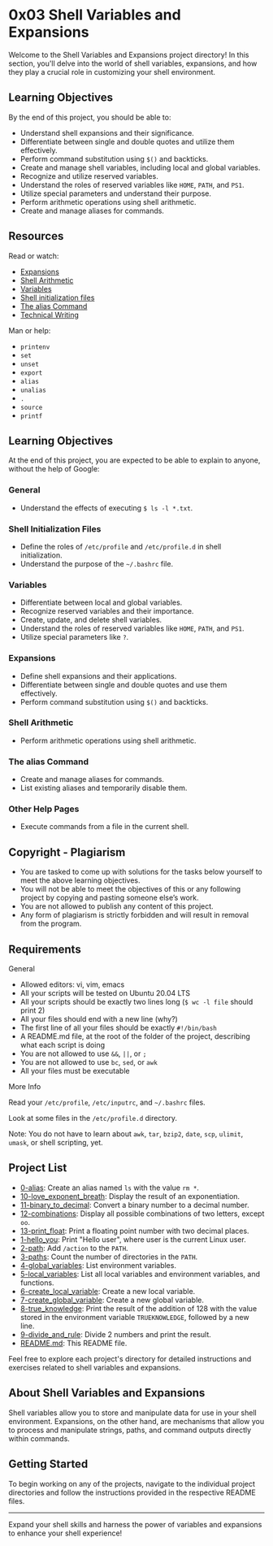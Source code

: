 # 0x03 Shell Variables and Expansions

Welcome to the Shell Variables and Expansions project directory! In this section, you'll delve into the world of shell variables, expansions, and how they play a crucial role in customizing your shell environment.

## Learning Objectives

By the end of this project, you should be able to:

- Understand shell expansions and their significance.
- Differentiate between single and double quotes and utilize them effectively.
- Perform command substitution using `$()` and backticks.
- Create and manage shell variables, including local and global variables.
- Recognize and utilize reserved variables.
- Understand the roles of reserved variables like `HOME`, `PATH`, and `PS1`.
- Utilize special parameters and understand their purpose.
- Perform arithmetic operations using shell arithmetic.
- Create and manage aliases for commands.

## Resources

Read or watch:

- [Expansions](http://linuxcommand.org/lc3_lts0060.php)
- [Shell Arithmetic](http://linuxcommand.org/lc3_lts0070.php)
- [Variables](http://linuxcommand.org/lc3_lts0080.php)
- [Shell initialization files](http://linuxcommand.org/lc3_lts0090.php)
- [The alias Command](http://linuxcommand.org/lc3_lts0100.php)
- [Technical Writing](https://www.writethedocs.org/guide/writing/beginners-guide-to-docs/)

Man or help:

- `printenv`
- `set`
- `unset`
- `export`
- `alias`
- `unalias`
- `.`
- `source`
- `printf`

## Learning Objectives

At the end of this project, you are expected to be able to explain to anyone, without the help of Google:

### General

- Understand the effects of executing `$ ls -l *.txt`.

### Shell Initialization Files

- Define the roles of `/etc/profile` and `/etc/profile.d` in shell initialization.
- Understand the purpose of the `~/.bashrc` file.

### Variables

- Differentiate between local and global variables.
- Recognize reserved variables and their importance.
- Create, update, and delete shell variables.
- Understand the roles of reserved variables like `HOME`, `PATH`, and `PS1`.
- Utilize special parameters like `?`.

### Expansions

- Define shell expansions and their applications.
- Differentiate between single and double quotes and use them effectively.
- Perform command substitution using `$()` and backticks.

### Shell Arithmetic

- Perform arithmetic operations using shell arithmetic.

### The alias Command

- Create and manage aliases for commands.
- List existing aliases and temporarily disable them.

### Other Help Pages

- Execute commands from a file in the current shell.

## Copyright - Plagiarism

- You are tasked to come up with solutions for the tasks below yourself to meet the above learning objectives.
- You will not be able to meet the objectives of this or any following project by copying and pasting someone else’s work.
- You are not allowed to publish any content of this project.
- Any form of plagiarism is strictly forbidden and will result in removal from the program.

## Requirements
General

- Allowed editors: vi, vim, emacs
- All your scripts will be tested on Ubuntu 20.04 LTS
- All your scripts should be exactly two lines long (`$ wc -l file` should print 2)
- All your files should end with a new line (why?)
- The first line of all your files should be exactly `#!/bin/bash`
- A README.md file, at the root of the folder of the project, describing what each script is doing
- You are not allowed to use `&&`, `||`, or `;`
- You are not allowed to use `bc`, `sed`, or `awk`
- All your files must be executable

More Info

Read your `/etc/profile`, `/etc/inputrc`, and `~/.bashrc` files.

Look at some files in the `/etc/profile.d` directory.

Note: You do not have to learn about `awk`, `tar`, `bzip2`, `date`, `scp`, `ulimit`, `umask`, or shell scripting, yet.

## Project List

- [0-alias](./0-alias): Create an alias named `ls` with the value `rm *`.
- [10-love_exponent_breath](./10-love_exponent_breath): Display the result of an exponentiation.
- [11-binary_to_decimal](./11-binary_to_decimal): Convert a binary number to a decimal number.
- [12-combinations](./12-combinations): Display all possible combinations of two letters, except `oo`.
- [13-print_float](./13-print_float): Print a floating point number with two decimal places.
- [1-hello_you](./1-hello_you): Print "Hello user", where user is the current Linux user.
- [2-path](./2-path): Add `/action` to the `PATH`.
- [3-paths](./3-paths): Count the number of directories in the `PATH`.
- [4-global_variables](./4-global_variables): List environment variables.
- [5-local_variables](./5-local_variables): List all local variables and environment variables, and functions.
- [6-create_local_variable](./6-create_local_variable): Create a new local variable.
- [7-create_global_variable](./7-create_global_variable): Create a new global variable.
- [8-true_knowledge](./8-true_knowledge): Print the result of the addition of 128 with the value stored in the environment variable `TRUEKNOWLEDGE`, followed by a new line.
- [9-divide_and_rule](./9-divide_and_rule): Divide 2 numbers and print the result.
- [README.md](./README.md): This README file.

Feel free to explore each project's directory for detailed instructions and exercises related to shell variables and expansions.

## About Shell Variables and Expansions

Shell variables allow you to store and manipulate data for use in your shell environment. Expansions, on the other hand, are mechanisms that allow you to process and manipulate strings, paths, and command outputs directly within commands.

## Getting Started

To begin working on any of the projects, navigate to the individual project directories and follow the instructions provided in the respective README files.

---

Expand your shell skills and harness the power of variables and expansions to enhance your shell experience!

